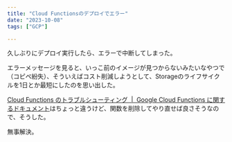 ```yaml
---
title: "Cloud Functionsのデプロイでエラー"
date: "2023-10-08"
tags: ["GCP"]

---
```


久しぶりにデプロイ実行したら、エラーで中断してしまった。

エラーメッセージを見ると、いっこ前のイメージが見つからないみたいなやつで（コピペ紛失）、そういえばコスト削減しようとして、Storageのライフサイクルを1日とか最短にしたのを思い出した。

[Cloud Functions のトラブルシューティング  |  Google Cloud Functions に関するドキュメント](https://cloud.google.com/functions/docs/troubleshooting?hl=ja#missing-gcr)はちょっと違うけど、関数を削除してやり直せば良さそうなので、そうした。

無事解決。

